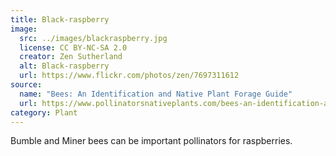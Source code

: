 ```yaml
---
title: Black-raspberry
image:
  src: ../images/blackraspberry.jpg
  license: CC BY-NC-SA 2.0
  creator: Zen Sutherland
  alt: Black-raspberry
  url: https://www.flickr.com/photos/zen/7697311612
source:
  name: "Bees: An Identification and Native Plant Forage Guide"
  url: https://www.pollinatorsnativeplants.com/bees-an-identification-and-native-plant-forage-guide.html
category: Plant
---
```

Bumble and Miner bees can be important pollinators for raspberries.
